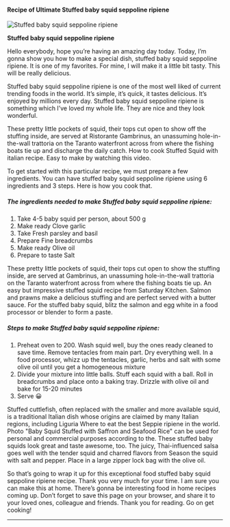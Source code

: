            

#### Recipe of Ultimate Stuffed baby squid seppoline ripiene

![Stuffed baby squid seppoline ripiene](https://img-global.cpcdn.com/recipes/082b0e0fb942d173/751x532cq70/stuffed-baby-squid-seppoline-ripiene-recipe-main-photo.jpg)

**Stuffed baby squid seppoline ripiene**

Hello everybody, hope you’re having an amazing day today. Today, I’m gonna show you how to make a special dish, stuffed baby squid seppoline ripiene. It is one of my favorites. For mine, I will make it a little bit tasty. This will be really delicious.

Stuffed baby squid seppoline ripiene is one of the most well liked of current trending foods in the world. It’s simple, it’s quick, it tastes delicious. It’s enjoyed by millions every day. Stuffed baby squid seppoline ripiene is something which I’ve loved my whole life. They are nice and they look wonderful.

These pretty little pockets of squid, their tops cut open to show off the stuffing inside, are served at Ristorante Gambrinus, an unassuming hole-in-the-wall trattoria on the Taranto waterfront across from where the fishing boats tie up and discharge the daily catch. How to cook Stuffed Squid with italian recipe. Easy to make by watching this video.

To get started with this particular recipe, we must prepare a few ingredients. You can have stuffed baby squid seppoline ripiene using 6 ingredients and 3 steps. Here is how you cook that.

##### The ingredients needed to make Stuffed baby squid seppoline ripiene:

1.  Take 4-5 baby squid per person, about 500 g
2.  Make ready Clove garlic
3.  Take Fresh parsley and basil
4.  Prepare Fine breadcrumbs
5.  Make ready Olive oil
6.  Prepare to taste Salt

These pretty little pockets of squid, their tops cut open to show the stuffing inside, are served at Gambrinus, an unassuming hole-in-the-wall trattoria on the Taranto waterfront across from where the fishing boats tie up. An easy but impressive stuffed squid recipe from Saturday Kitchen. Salmon and prawns make a delicious stuffing and are perfect served with a butter sauce. For the stuffed baby squid, blitz the salmon and egg white in a food processor or blender to form a paste.

##### Steps to make Stuffed baby squid seppoline ripiene:

1.  Preheat oven to 200. Wash squid well, buy the ones ready cleaned to save time. Remove tentacles from main part. Dry everything well. In a food processor, whizz up the tentacles, garlic, herbs and salt with some olive oil until you get a homogeneous mixture
2.  Divide your mixture into little balls. Stuff each squid with a ball. Roll in breadcrumbs and place onto a baking tray. Drizzle with olive oil and bake for 15-20 minutes
3.  Serve 😀

Stuffed cuttlefish, often replaced with the smaller and more available squid, is a traditional Italian dish whose origins are claimed by many Italian regions, including Liguria Where to eat the best Seppie ripiene in the world. Photo "Baby Squid Stuffed with Saffron and Seafood Rice" can be used for personal and commercial purposes according to the. These stuffed baby squids look great and taste awesome, too. The juicy, Thai-influenced salsa goes well with the tender squid and charred flavors from Season the squid with salt and pepper. Place in a large zipper lock bag with the olive oil.

So that’s going to wrap it up for this exceptional food stuffed baby squid seppoline ripiene recipe. Thank you very much for your time. I am sure you can make this at home. There’s gonna be interesting food in home recipes coming up. Don’t forget to save this page on your browser, and share it to your loved ones, colleague and friends. Thank you for reading. Go on get cooking!

* * *